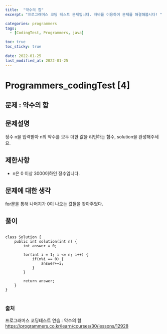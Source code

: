 ```yaml
---
title:  "약수의 합"
excerpt: "프로그래머스 코딩 테스트 문제입니다. 자바를 이용하여 문제를 해결해봅시다! "

categories: programmers
tags:
  - [CodingTest, Programmers, java]

toc: true
toc_sticky: true
 
date: 2022-01-25
last_modified_at: 2022-01-25
---
```


# Programmers_codingTest [4]

## 문제 : 약수의 합

## 문제설명  
정수 n을 입력받아 n의 약수를 모두 더한 값을 리턴하는 함수, solution을 완성해주세요.


## 제한사항
- n은 0 이상 3000이하인 정수입니다.


## 문제에 대한 생각
for문을 통해 나머지가 0이 나오는 값들을 찾아주었다.


## 풀이
<pre>
<code>
class Solution {
    public int solution(int n) {
        int answer = 0;
        
        for(int i = 1; i <= n; i++) {
            if(n%i == 0) {
                answer+=i;
            }
        }
        
        return answer;
    }
}
</code>
</pre>



### 출처

프로그래머스 코딩테스트 연습 : 약수의 합  
https://programmers.co.kr/learn/courses/30/lessons/12928
